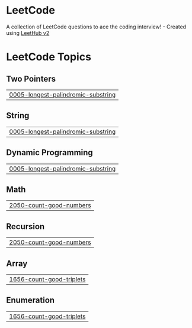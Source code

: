 # LeetCode
A collection of LeetCode questions to ace the coding interview! - Created using [LeetHub v2](https://github.com/arunbhardwaj/LeetHub-2.0)

<!---LeetCode Topics Start-->
# LeetCode Topics
## Two Pointers
|  |
| ------- |
| [0005-longest-palindromic-substring](https://github.com/chmp0940/LeetCode/tree/master/0005-longest-palindromic-substring) |
## String
|  |
| ------- |
| [0005-longest-palindromic-substring](https://github.com/chmp0940/LeetCode/tree/master/0005-longest-palindromic-substring) |
## Dynamic Programming
|  |
| ------- |
| [0005-longest-palindromic-substring](https://github.com/chmp0940/LeetCode/tree/master/0005-longest-palindromic-substring) |
## Math
|  |
| ------- |
| [2050-count-good-numbers](https://github.com/chmp0940/LeetCode/tree/master/2050-count-good-numbers) |
## Recursion
|  |
| ------- |
| [2050-count-good-numbers](https://github.com/chmp0940/LeetCode/tree/master/2050-count-good-numbers) |
## Array
|  |
| ------- |
| [1656-count-good-triplets](https://github.com/chmp0940/LeetCode/tree/master/1656-count-good-triplets) |
## Enumeration
|  |
| ------- |
| [1656-count-good-triplets](https://github.com/chmp0940/LeetCode/tree/master/1656-count-good-triplets) |
<!---LeetCode Topics End-->